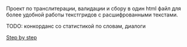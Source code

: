 Проект по транслитерации, валидации и сбору в один html файл для более удобной работы текстгридов с расшифрованными текстами.

TODO: конкорданс со статистикой по словам, диалоги

[Step by step](https://github.com/timtim1342/tukita_translit/blob/main/main.ipynb)
